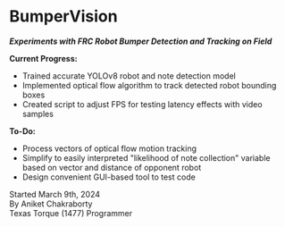 # BumperVision
***Experiments with FRC Robot Bumper Detection and Tracking on Field***

**Current Progress:**
- Trained accurate YOLOv8 robot and note detection model
- Implemented optical flow algorithm to track detected robot bounding boxes
- Created script to adjust FPS for testing latency effects with video samples

**To-Do:**
- Process vectors of optical flow motion tracking
- Simplify to easily interpreted "likelihood of note collection" variable based on vector and distance of opponent robot
- Design convenient GUI-based tool to test code

Started March 9th, 2024  
By Aniket Chakraborty  
Texas Torque (1477) Programmer
